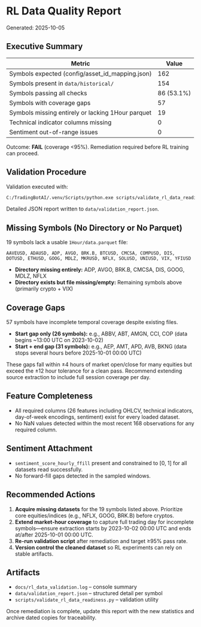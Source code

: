 # RL Data Quality Report

Generated: 2025-10-05

## Executive Summary

| Metric | Value |
| --- | --- |
| Symbols expected (config/asset_id_mapping.json) | 162 |
| Symbols present in `data/historical/` | 154 |
| Symbols passing all checks | 86 (53.1%) |
| Symbols with coverage gaps | 57 |
| Symbols missing entirely or lacking 1Hour parquet | 19 |
| Technical indicator columns missing | 0 |
| Sentiment out-of-range issues | 0 |

Outcome: **FAIL** (coverage <95%). Remediation required before RL training can proceed.

## Validation Procedure

Validation executed with:

```bash
C:/TradingBotAI/.venv/Scripts/python.exe scripts/validate_rl_data_readiness.py > docs/rl_data_validation.log
```

Detailed JSON report written to `data/validation_report.json`.

## Missing Symbols (No Directory or No Parquet)

19 symbols lack a usable `1Hour/data.parquet` file:

```
AAVEUSD, ADAUSD, ADP, AVGO, BRK.B, BTCUSD, CMCSA, COMPUSD, DIS,
DOTUSD, ETHUSD, GOOG, MDLZ, MKRUSD, NFLX, SOLUSD, UNIUSD, VIX, YFIUSD
```

- **Directory missing entirely:** ADP, AVGO, BRK.B, CMCSA, DIS, GOOG, MDLZ, NFLX
- **Directory exists but file missing/empty:** Remaining symbols above (primarily crypto + VIX)

## Coverage Gaps

57 symbols have incomplete temporal coverage despite existing files.

- **Start gap only (26 symbols):** e.g., ABBV, ABT, AMGN, CCI, COP (data begins ~13:00 UTC on 2023-10-02)
- **Start + end gap (31 symbols):** e.g., AEP, AMT, APD, AVB, BKNG (data stops several hours before 2025-10-01 00:00 UTC)

These gaps fall within ±4 hours of market open/close for many equities but exceed the ±12 hour tolerance for a clean pass. Recommend extending source extraction to include full session coverage per day.

## Feature Completeness

- All required columns (26 features including OHLCV, technical indicators, day-of-week encodings, sentiment) exist for every loaded dataset.
- No NaN values detected within the most recent 168 observations for any required column.

## Sentiment Attachment

- `sentiment_score_hourly_ffill` present and constrained to [0, 1] for all datasets read successfully.
- No forward-fill gaps detected in the sampled windows.

## Recommended Actions

1. **Acquire missing datasets** for the 19 symbols listed above. Prioritize core equities/indices (e.g., NFLX, GOOG, BRK.B) before cryptos.
2. **Extend market-hour coverage** to capture full trading day for incomplete symbols—ensure extraction starts by 2023-10-02 00:00 UTC and ends at/after 2025-10-01 00:00 UTC.
3. **Re-run validation script** after remediation and target ≥95% pass rate.
4. **Version control the cleaned dataset** so RL experiments can rely on stable artifacts.

## Artifacts

- `docs/rl_data_validation.log` – console summary
- `data/validation_report.json` – structured detail per symbol
- `scripts/validate_rl_data_readiness.py` – validation utility

Once remediation is complete, update this report with the new statistics and archive dated copies for traceability.
